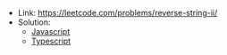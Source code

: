 - Link: https://leetcode.com/problems/reverse-string-ii/
- Solution:
  - [Javascript](index.js)
  - [Typescript](index.ts)